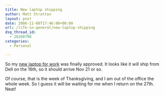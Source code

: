 ```yaml
---
title: New laptop shipping
author: Matt Stratton
layout: post
date: 2006-11-08T17:46:00+00:00
url: /life-in-general/new-laptop-shipping
dsq_thread_id:
  - 28260798
categories:
  - Personal

---
```

So my [new laptop for work][1] was finally approved. It looks like it will ship from Dell on the 16th, so it should arrive Nov 21 or so.

Of course, that is the week of Thanksgiving, and I am out of the office the whole week. So I guess it will be waiting for me when I return on the 27th. Neat!

 [1]: http://mugsy1274.livejournal.com/545155.html
